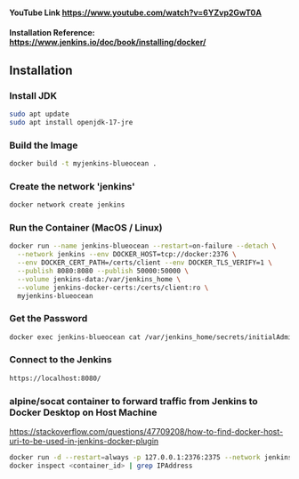 #### YouTube Link https://www.youtube.com/watch?v=6YZvp2GwT0A

#### Installation Reference: https://www.jenkins.io/doc/book/installing/docker/

## Installation

### Install JDK

```bash
sudo apt update
sudo apt install openjdk-17-jre
```

### Build the Image

```bash
docker build -t myjenkins-blueocean .
```

### Create the network 'jenkins'

```bash
docker network create jenkins
```

### Run the Container (MacOS / Linux)

```bash
docker run --name jenkins-blueocean --restart=on-failure --detach \
  --network jenkins --env DOCKER_HOST=tcp://docker:2376 \
  --env DOCKER_CERT_PATH=/certs/client --env DOCKER_TLS_VERIFY=1 \
  --publish 8080:8080 --publish 50000:50000 \
  --volume jenkins-data:/var/jenkins_home \
  --volume jenkins-docker-certs:/certs/client:ro \
  myjenkins-blueocean
```

### Get the Password

```bash
docker exec jenkins-blueocean cat /var/jenkins_home/secrets/initialAdminPassword
```

### Connect to the Jenkins

```bash
https://localhost:8080/
```

### alpine/socat container to forward traffic from Jenkins to Docker Desktop on Host Machine

https://stackoverflow.com/questions/47709208/how-to-find-docker-host-uri-to-be-used-in-jenkins-docker-plugin

```bash
docker run -d --restart=always -p 127.0.0.1:2376:2375 --network jenkins -v /var/run/docker.sock:/var/run/docker.sock alpine/socat tcp-listen:2375,fork,reuseaddr unix-connect:/var/run/docker.sock
docker inspect <container_id> | grep IPAddress
```
